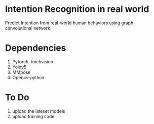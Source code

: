 # Intention Recognition in real world

Predict Intention from real-world human behaviors using graph convolutional network

# Dependencies

1. Pytorch, torchvision
2. Yolov5
3. MMpose
4. Opencv-python

# To Do

1. upload the lateset models
2. upload training code